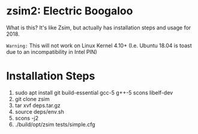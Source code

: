zsim2: Electric Boogaloo
====

What is this? It's like Zsim, but actually has installation steps and usage for 2018.

`Warning:` This will not work on Linux Kernel 4.10+ (I.e. Ubuntu 18.04 is toast due to an incompatibility in Intel PIN)

# Installation Steps
1. sudo apt install git build-essential gcc-5 g++-5 scons libelf-dev
2. git clone zsim
3. tar xvf deps.tar.gz
4. source deps/env.sh
5. scons -j2
6. ./build/opt/zsim tests/simple.cfg
